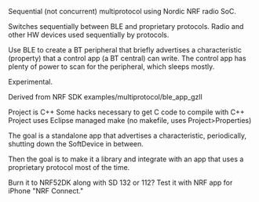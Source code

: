 
Sequential (not concurrent) multiprotocol using Nordic NRF radio SoC.

Switches sequentially between BLE and proprietary protocols.
Radio and other HW devices used sequentially by protocols.

Use BLE to create a BT peripheral that briefly advertises a characteristic (property)
that a control app (a BT central) can write.
The control app has plenty of power to scan for the peripheral, which sleeps mostly.

Experimental.

Derived from NRF SDK examples/multiprotocol/ble_app_gzll

Project is C++
Some hacks necessary to get C code to compile with C++
Project uses Eclipse managed make (no makefile, uses Project>Properties)

The goal is a standalone app that advertises a characteristic, periodically,
shutting down the SoftDevice in between.

Then the goal is to make it a library
and integrate with an app that uses a proprietary protocol most of the time.

Burn it to NRF52DK along with SD 132 or 112?
Test it with NRF app for iPhone "NRF Connect."


